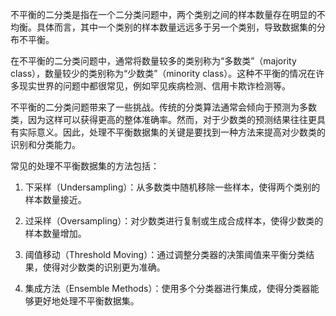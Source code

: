 不平衡的二分类是指在一个二分类问题中，两个类别之间的样本数量存在明显的不均衡。具体而言，其中一个类别的样本数量远远多于另一个类别，导致数据集的分布不平衡。

在不平衡的二分类问题中，通常将数量较多的类别称为“多数类”（majority class），数量较少的类别称为“少数类”（minority class）。这种不平衡的情况在许多现实世界的问题中都很常见，例如罕见疾病检测、信用卡欺诈检测等。

不平衡的二分类问题带来了一些挑战。传统的分类算法通常会倾向于预测为多数类，因为这样可以获得更高的整体准确率。然而，对于少数类的预测结果往往更具有实际意义。因此，处理不平衡数据集的关键是要找到一种方法来提高对少数类的识别和分类能力。

常见的处理不平衡数据集的方法包括：

1. 下采样（Undersampling）：从多数类中随机移除一些样本，使得两个类别的样本数量接近。

1. 过采样（Oversampling）：对少数类进行复制或生成合成样本，使得少数类的样本数量增加。

1. 阈值移动（Threshold Moving）：通过调整分类器的决策阈值来平衡分类结果，使得对少数类的识别更为准确。

1. 集成方法（Ensemble Methods）：使用多个分类器进行集成，使得分类器能够更好地处理不平衡数据集。